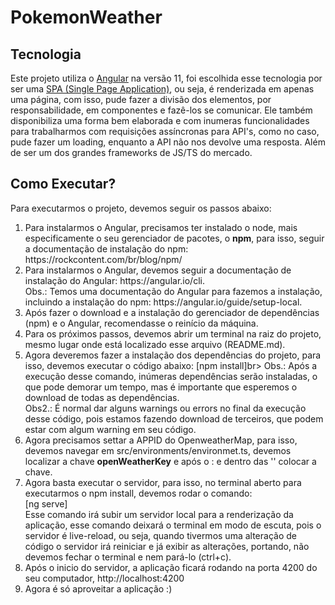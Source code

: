 # PokemonWeather

## Tecnologia

Este projeto utiliza o [Angular](https://angular.io/) na versão 11, foi escolhida esse tecnologia por ser uma [SPA (Single Page Application)](https://www.devmedia.com.br/ja-ouviu-falar-em-single-page-applications/39009), ou seja, é renderizada em apenas uma página, com isso, pude fazer a divisão dos elementos, por responsabilidade, em componentes e fazê-los se comunicar. Ele também disponibiliza uma forma bem elaborada e com inumeras funcionalidades para trabalharmos com requisições assíncronas para API's, como no caso, pude fazer um loading, enquanto a API não nos devolve uma resposta. Além de ser um dos grandes frameworks de JS/TS do mercado.

## Como Executar?

Para executarmos o projeto, devemos seguir os passos abaixo:

<ol>
    <li>
        Para instalarmos o Angular, precisamos ter instalado o node, mais especificamente o seu gerenciador de pacotes, o <b>npm</b>, para isso, seguir a documentação de instalação do npm: https://rockcontent.com/br/blog/npm/
    </li>
    <li>
        Para instalarmos o Angular, devemos seguir a documentação de instalação do Angular: https://angular.io/cli.</br>
        Obs.: Temos uma documentação do Angular para fazemos a instalação, incluindo a instalação do npm: https://angular.io/guide/setup-local.
    </li>
    <li>
        Após fazer o download e a instalação do gerenciador de dependências (npm) e o Angular, recomendasse o reinício da máquina.
    </li>
    <li>
        Para os próximos passos, devemos abrir um terminal na raiz do projeto, mesmo lugar onde está localizado esse arquivo (README.md).
    </li>
    <li>
        Agora deveremos fazer a instalação dos dependências do projeto, para isso, devemos executar o código abaixo:
        [npm install]br>
        Obs.: Após a execução desse comando, inúmeras dependências serão instaladas, o que pode demorar um tempo, mas é importante que esperemos o download de todas as dependências.</br>
        Obs2.: É normal dar alguns warnings ou errors no final da execução desse código, pois estamos fazendo download de terceiros, que podem estar com algum warning em seu código.
    </li>
    <li>
        Agora precisamos settar a APPID do OpenweatherMap, para isso, devemos navegar em src/environments/environmet.ts, devemos localizar a chave <b>openWeatherKey</b> e após o : e dentro das '' colocar a chave.
    </li>
    <li>
        Agora basta executar o servidor, para isso, no terminal aberto para executarmos o npm install, devemos rodar o comando:</br>
        [ng serve]</br>
        Esse comando irá subir um servidor local para a renderização da aplicação, esse comando deixará o terminal em modo de escuta, pois o servidor é live-reload, ou seja, quando tivermos uma alteração de código o servidor irá reiniciar e já exibir as alterações, portando, não devemos fechar o terminal e nem pará-lo (ctrl+c).
    </li>
    <li>
        Após o inicio do servidor, a aplicação ficará rodando na porta 4200 do seu computador, http://localhost:4200
    </li>
    <li>
        Agora é só aproveitar a aplicação :)
    </li>
</ol>
